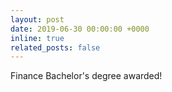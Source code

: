 ```yaml
---
layout: post
date: 2019-06-30 00:00:00 +0000 
inline: true
related_posts: false
---
```

Finance Bachelor's degree awarded! 



